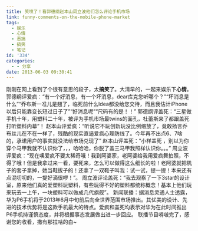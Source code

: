```yaml
---
title: 笑喷了！看郭德纲赵本山周立波他们怎么评论手机市场
link: funny-comments-on-the-mobile-phone-market
tags:
  - 娱乐
  - 心情
  - 恶搞
  - 搞笑
  - 笔记
id: '334'
categories:
  - - 分享
date: 2013-06-03 09:30:41
---
```


刚刚在网上看到了个很有意思的段子，太**搞笑**了。大清早的，一起来娱乐下**心情**。 郭德纲评爱疯：“有一个好消息，有一个坏消息，dear库克您听哪个？”“坏消息是什么”“乔布斯一准儿是翘了，临死前什么Idea都没给您交待，而且我估计iPhone以后只能靠变长短过日子了”“好消息呢”“尺码有的是！！” 郭德纲评盖死：“三星做手机十年，用塑料二十年，被评为手机市场最twins的面孔，杜蕾斯来了都跟盖死打听塑料内幕”！ 赵本山评爱疯：“听说它不玩创新玩没比例缩放了，竟敢扬言乔布丝儿在不在一样了，残酷的现实直逼爱疯心理防线了。今年再不出点6、7啥的，承诺用户的事实就没法给市场兑现了” 赵本山评盖死：“小样盖死 ，别以为你穿个马甲我就不认识你了，，，哈哈哈，你脱了盖三马甲我照样认识你。。。” 周立波评爱疯：“现在噢爱疯不要太稀奇哦！我到阿婆家，老阿婆给我用爱疯舞拍照，不得了哦！但是我拿过来一看，要死来，怎么可以做得这么细长的啦！老阿婆就把机子的套子拿掉，她当鞋拔子的！还拿了一双鞋子叫我：试一试，提一提！本来还有点混叨叨的，一提好滴很啰！”。 周立波评论盖死：“我去观察了一下3star的设计室，原来他们真的爱塑料玩塑料，有些玩得不好的塑料都统称概念！基本上他们玩来玩去一上午，一块塑料可以做成几代旗舰”。 新闻联播：据消息灵通人士透露，华为P6手机将于2013年6月中旬前后向全世界范围市场推出。其优美的设计、先进的技术优势将是这款手机最大的特点。爱疯和盖死均表示对华为在此时间推出P6手机持谨慎态度，并将根据事态发展做出进一步回应。 联播节目嘚啵完了，感谢您的收看，撒有那拉咕的白~